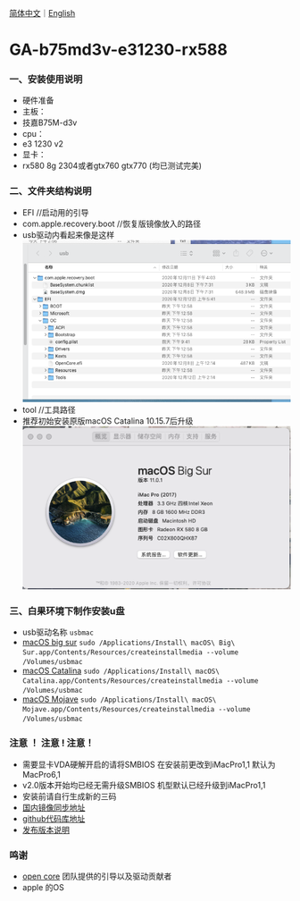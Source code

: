 [简体中文](/README.md)｜[English](/README_en.md)

GA-b75md3v-e31230-rx588
=======================


###  一、安装使用说明 ###

- 硬件准备
- 主板：
- 技嘉B75M-d3v
- cpu：
- e3 1230 v2
- 显卡：
- rx580 8g 2304或者gtx760 gtx770 (均已测试完美)

### 二、文件夹结构说明 ###

- EFI //启动用的引导
- com.apple.recovery.boot //恢复版镜像放入的路径
- usb驱动内看起来像是这样
![image](/usb.png)
- tool //工具路径
- 推荐初始安装原版macOS Catalina 10.15.7后升级 
![image](/macOS%20Big%20Sur.png)
### 三、白果环境下制作安装u盘 ###
- usb驱动名称 `usbmac`
- [macOS big sur](https://apps.apple.com/cn/app/macos-big-sur/id1526878132?mt=12) `sudo /Applications/Install\ macOS\ Big\ Sur.app/Contents/Resources/createinstallmedia --volume /Volumes/usbmac`
- [macOS Catalina](https://itunes.apple.com/cn/app/macos-catalina/id1466841314?ls=1&mt=12) `sudo /Applications/Install\ macOS\ Catalina.app/Contents/Resources/createinstallmedia --volume /Volumes/usbmac`
- [macOS Mojave](https://itunes.apple.com/cn/app/macos-mojave/id1398502828?ls=1&mt=12) `sudo /Applications/Install\ macOS\ Mojave.app/Contents/Resources/createinstallmedia --volume /Volumes/usbmac`
### 注意 ！ 注意 ! 注意！ ###

- 需要显卡VDA硬解开启的请将SMBIOS 在安装前更改到iMacPro1,1 默认为MacPro6,1
- v2.0版本开始均已经无需升级SMBIOS 机型默认已经升级到iMacPro1,1
- 安装前请自行生成新的三码
- [国内镜像同步地址](https://gitee.com/yaming-network/OpenCore-GA-b75)
- [github代码库地址](https://github.com/wy414012/OpenCore-GA-b75)
- [发布版本说明](/Changelog.md)

### 鸣谢 ###
- [open core](https://github.com/acidanthera/OpenCorePkg) 团队提供的引导以及驱动贡献者
- apple 的OS


 
  
  
  
